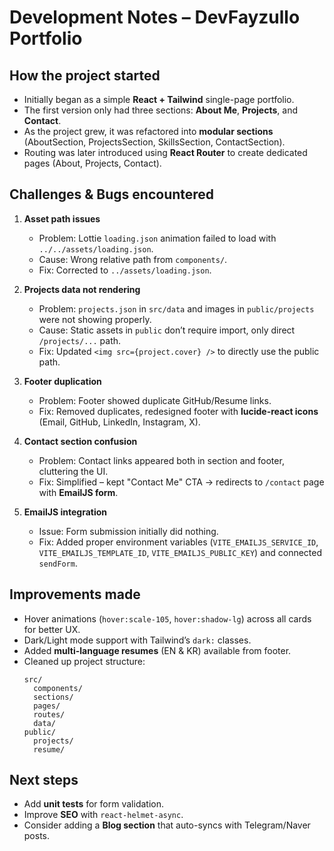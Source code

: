 # Development Notes – DevFayzullo Portfolio

## How the project started

- Initially began as a simple **React + Tailwind** single-page portfolio.
- The first version only had three sections: **About Me**, **Projects**, and **Contact**.
- As the project grew, it was refactored into **modular sections** (AboutSection, ProjectsSection, SkillsSection, ContactSection).
- Routing was later introduced using **React Router** to create dedicated pages (About, Projects, Contact).

## Challenges & Bugs encountered

1. **Asset path issues**

   - Problem: Lottie `loading.json` animation failed to load with `../../assets/loading.json`.
   - Cause: Wrong relative path from `components/`.
   - Fix: Corrected to `../assets/loading.json`.

2. **Projects data not rendering**

   - Problem: `projects.json` in `src/data` and images in `public/projects` were not showing properly.
   - Cause: Static assets in `public` don’t require import, only direct `/projects/...` path.
   - Fix: Updated `<img src={project.cover} />` to directly use the public path.

3. **Footer duplication**

   - Problem: Footer showed duplicate GitHub/Resume links.
   - Fix: Removed duplicates, redesigned footer with **lucide-react icons** (Email, GitHub, LinkedIn, Instagram, X).

4. **Contact section confusion**

   - Problem: Contact links appeared both in section and footer, cluttering the UI.
   - Fix: Simplified – kept "Contact Me" CTA → redirects to `/contact` page with **EmailJS form**.

5. **EmailJS integration**
   - Issue: Form submission initially did nothing.
   - Fix: Added proper environment variables (`VITE_EMAILJS_SERVICE_ID`, `VITE_EMAILJS_TEMPLATE_ID`, `VITE_EMAILJS_PUBLIC_KEY`) and connected `sendForm`.

## Improvements made

- Hover animations (`hover:scale-105`, `hover:shadow-lg`) across all cards for better UX.
- Dark/Light mode support with Tailwind’s `dark:` classes.
- Added **multi-language resumes** (EN & KR) available from footer.
- Cleaned up project structure:
  ```
  src/
    components/
    sections/
    pages/
    routes/
    data/
  public/
    projects/
    resume/
  ```

## Next steps

- Add **unit tests** for form validation.
- Improve **SEO** with `react-helmet-async`.
- Consider adding a **Blog section** that auto-syncs with Telegram/Naver posts.
